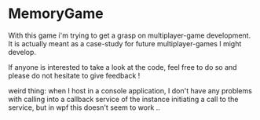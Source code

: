 # MemoryGame

With this game i'm trying to get a grasp on multiplayer-game development. It is actually meant as a case-study for future multiplayer-games I might develop.

If anyone is interested to take a look at the code, feel free to do so and please do not hesitate to give feedback !

weird thing: when I host in a console application, I don't have any problems with calling into a callback service of the instance initiating a call to the service, but in wpf this doesn't seem to work ..
